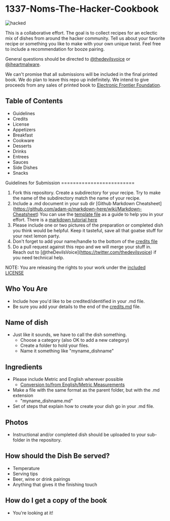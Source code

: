 # 1337-Noms-The-Hacker-Cookbook

![hacked](https://www.bitsmasher.net/tmp/hacked.jpeg)

This is a collaborative effort. The goal is to collect recipes for an
eclectic mix of dishes from around the hacker community. Tell us about
your favorite recipe or something you like to make with your own unique
twist. Feel free to include a recommendation for booze pairing.

General questions should be directed to
[@thedevilsvoice](https://twitter.com/thedevilsvoice) or
[@iheartmalware](https://twitter.com/iheartmalware).

We can't promise that all submissions will be included in the final
printed book. We do plan to leave this repo up indefinitely. We intend
to give proceeds from any sales of printed book to [Electronic Frontier
Foundation](https://supporters.eff.org/shop).

## Table of Contents

<div id="toc_container">
<ul class="toc">
<li>
Guidelines

</li>
<li>
Credits

</li>
<li>
License

</li>
<li>
Appetizers

</li>
<li>
Breakfast

</li>
<li>
Cookware

</li>
<li>
Desserts

</li>
<li>
Drinks

</li>
<li>
Entrees

</li>
<li>
Sauces

</li>
<li>
Side Dishes

</li>
<li>
Snacks

</li>
</ul>
</div>
Guidelines for Submission
=========================

1.  Fork this repository. Create a subdirectory for your recipe. Try to
    make the name of the subdirectory match the name of your recipe.
2.  Include a .md document in your sub dir \[Github Markdown
    Cheatsheet\]
    (<https://github.com/adam-p/markdown-here/wiki/Markdown-Cheatsheet>)
    You can use the [template
    file](https://github.com/theDevilsVoice/1337-Noms-The-Hacker-Cookbook/blob/master/template.md)
    as a guide to help you in your effort. There is a [markdown tutorial
    here](http://www.markdowntutorial.com/)
3.  Please include one or two pictures of the preparation or completed
    dish you think would be helpful. Keep it tasteful, save all that
    goatse stuff for your next lemon party.
4.  Don't forget to add your name/handle to the bottom of the [credits
    file](https://github.com/theDevilsVoice/1337-Noms-The-Hacker-Cookbook/blob/master/credits.md)
5.  Do a pull request against this repo and we will merge your stuff in.
    Reach out to
    \[\@theDevilsVoice\](<https://twitter.com/thedevilsvoice>) if you
    need technical help.

NOTE: You are releasing the rights to your work under the [included
LICENSE](https://github.com/theDevilsVoice/1337-Noms-The-Hacker-Cookbook/blob/master/license.md)

Who You Are
-----------

-   Include how you'd like to be credited/identified in your .md file.
-   Be sure you add your details to the end of the
    [credits.md](https://github.com/theDevilsVoice/1337-Noms-The-Hacker-Cookbook/blob/master/credits.md)
    file.

Name of dish
------------

-   Just like it sounds, we have to call the dish something.
    -   Choose a category (also OK to add a new category)
    -   Create a folder to hold your files.
    -   Name it something like "myname\_dishname"

Ingredients
-----------

-   Please include Metric and English wherever possible
    -   [Conversion to/from English/Metric
        Measurements](http://www.sciencemadesimple.com/volume_conversion.php)
-   Make a file with the same format as the parent folder, but with the
    .md extension
    -   "myname\_dishname.md"
-   Set of steps that explain how to create your dish go in your .md
    file.

Photos
------

-   Instructional and/or completed dish should be uploaded to your
    sub-folder in the repository.

How should the Dish Be served?
------------------------------

-   Temperature
-   Serving tips
-   Beer, wine or drink pairings
-   Anything that gives it the finishing touch

How do I get a copy of the book
-------------------------------

-   You're looking at it!
